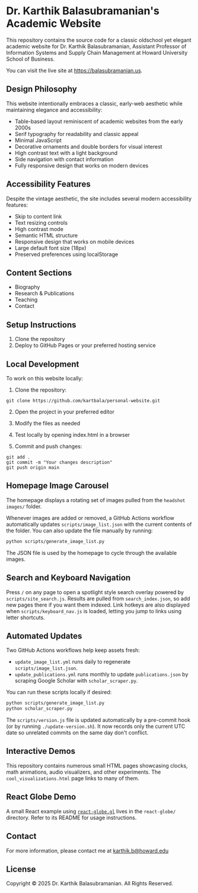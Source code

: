 # Dr. Karthik Balasubramanian's Academic Website

This repository contains the source code for a classic oldschool yet elegant academic website for Dr. Karthik Balasubramanian, Assistant Professor of Information Systems and Supply Chain Management at Howard University School of Business.

You can visit the live site at <https://balasubramanian.us>.

## Design Philosophy

This website intentionally embraces a classic, early-web aesthetic while maintaining elegance and accessibility:

- Table-based layout reminiscent of academic websites from the early 2000s
- Serif typography for readability and classic appeal
- Minimal JavaScript
- Decorative ornaments and double borders for visual interest
- High contrast text with a light background
- Side navigation with contact information
- Fully responsive design that works on modern devices

## Accessibility Features

Despite the vintage aesthetic, the site includes several modern accessibility features:

- Skip to content link
- Text resizing controls
- High contrast mode
- Semantic HTML structure
- Responsive design that works on mobile devices
- Large default font size (18px)
- Preserved preferences using localStorage

## Content Sections

- Biography
- Research & Publications
- Teaching
- Contact
## Setup Instructions

1. Clone the repository
2. Deploy to GitHub Pages or your preferred hosting service

## Local Development

To work on this website locally:

1. Clone the repository:
```
git clone https://github.com/kartbala/personal-website.git
```

2. Open the project in your preferred editor

3. Modify the files as needed

4. Test locally by opening index.html in a browser

5. Commit and push changes:
```
git add .
git commit -m "Your changes description"
git push origin main
```

## Homepage Image Carousel

The homepage displays a rotating set of images pulled from the `headshot images/`
folder.

Whenever images are added or removed, a GitHub Actions workflow automatically updates `scripts/image_list.json` with the current contents of the folder. You can also update the file manually by running:
```bash
python scripts/generate_image_list.py
```
The JSON file is used by the homepage to cycle through the available images.

## Search and Keyboard Navigation

Press `/` on any page to open a spotlight style search overlay powered by `scripts/site_search.js`. Results are pulled from `search_index.json`, so add new pages there if you want them indexed. Link hotkeys are also displayed when `scripts/keyboard_nav.js` is loaded, letting you jump to links using letter shortcuts.

## Automated Updates

Two GitHub Actions workflows help keep assets fresh:

- `update_image_list.yml` runs daily to regenerate `scripts/image_list.json`.
- `update_publications.yml` runs monthly to update `publications.json` by scraping Google Scholar with `scholar_scraper.py`.

You can run these scripts locally if desired:

```bash
python scripts/generate_image_list.py
python scholar_scraper.py
```

The `scripts/version.js` file is updated automatically by a pre-commit hook (or by running `./update-version.sh`). It now records only the current UTC date so unrelated commits on the same day don't conflict.

## Interactive Demos

This repository contains numerous small HTML pages showcasing clocks, math animations, audio visualizers, and other experiments. The `cool_visualizations.html` page links to many of them.

## React Globe Demo

A small React example using [`react-globe.gl`](https://github.com/vasturiano/react-globe.gl) lives in the `react-globe/` directory. Refer to its README for usage instructions.

## Contact

For more information, please contact me at karthik.b@howard.edu

## License

Copyright © 2025 Dr. Karthik Balasubramanian. All Rights Reserved.
